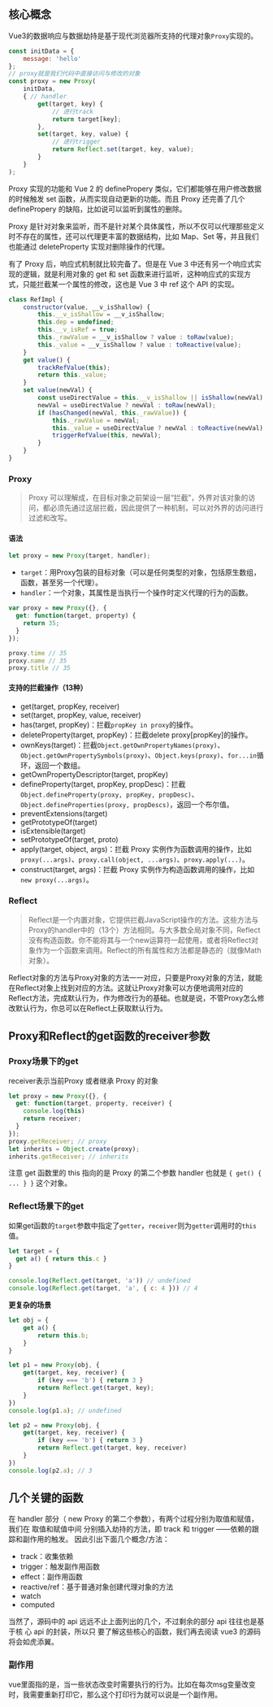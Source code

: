 ## 核心概念

Vue3的数据响应与数据劫持是基于现代浏览器所支持的代理对象`Proxy`实现的。

```javascript
const initData = {
    message: 'hello'
};
// proxy就是我们代码中直接访问与修改的对象
const proxy = new Proxy(
	initData,
    { // handler
        get(target, key) {
            // 进行track
            return target[key];
        },
        set(target, key, value) {
            // 进行trigger
            return Reflect.set(target, key, value);
        }
    }
);
```

Proxy 实现的功能和 Vue 2 的 definePropery 类似，它们都能够在用户修改数据的时候触发 set 函数，从而实现自动更新的功能。而且 Proxy 还完善了几个 definePropery 的缺陷，比如说可以监听到属性的删除。

Proxy 是针对对象来监听，而不是针对某个具体属性，所以不仅可以代理那些定义时不存在的属性，还可以代理更丰富的数据结构，比如 Map、Set 等，并且我们也能通过 deleteProperty 实现对删除操作的代理。



有了 Proxy 后，响应式机制就比较完备了。但是在 Vue 3 中还有另一个响应式实现的逻辑，就是利用对象的 get 和 set 函数来进行监听，这种响应式的实现方式，只能拦截某一个属性的修改，这也是 Vue 3 中 ref 这个 API 的实现。

```javascript
class RefImpl {
    constructor(value, __v_isShallow) {
        this.__v_isShallow = __v_isShallow;
        this.dep = undefined;
        this.__v_isRef = true;
        this._rawValue = __v_isShallow ? value : toRaw(value);
        this._value = __v_isShallow ? value : toReactive(value);
    }
    get value() {
        trackRefValue(this);
        return this._value;
    }
    set value(newVal) {
        const useDirectValue = this.__v_isShallow || isShallow(newVal) || isReadonly(newVal);
        newVal = useDirectValue ? newVal : toRaw(newVal);
        if (hasChanged(newVal, this._rawValue)) {
            this._rawValue = newVal;
            this._value = useDirectValue ? newVal : toReactive(newVal);
            triggerRefValue(this, newVal);
        }
    }
}
```



### Proxy

> Proxy 可以理解成，在目标对象之前架设一层“拦截”，外界对该对象的访问，都必须先通过这层拦截，因此提供了一种机制，可以对外界的访问进行过滤和改写。

#### 语法

```javascript
let proxy = new Proxy(target, handler);
```

- `target`：用Proxy包装的目标对象（可以是任何类型的对象，包括原生数组，函数，甚至另一个代理）。
- `handler`：一个对象，其属性是当执行一个操作时定义代理的行为的函数。

```javascript
var proxy = new Proxy({}, {
  get: function(target, property) {
    return 35;
  }
});

proxy.time // 35
proxy.name // 35
proxy.title // 35
```

#### 支持的拦截操作（13种）

- get(target, propKey, receiver)
- set(target, propKey, value, receiver)
- has(target, propKey)：拦截`propKey in proxy`的操作。
- deleteProperty(target, propKey)：拦截delete proxy[propKey]的操作。
- ownKeys(target)：拦截`Object.getOwnPropertyNames(proxy)`、`Object.getOwnPropertySymbols(proxy)`、`Object.keys(proxy)`、`for...in`循环，返回一个数组。
- getOwnPropertyDescriptor(target, propKey)
- defineProperty(target, propKey, propDesc)：拦截`Object.defineProperty(proxy, propKey, propDesc)`、`Object.defineProperties(proxy, propDescs)`，返回一个布尔值。
- preventExtensions(target)
- getPrototypeOf(target)
- isExtensible(target)
- setPrototypeOf(target, proto)
- apply(target, object, args)：拦截 Proxy 实例作为函数调用的操作，比如`proxy(...args)`、`proxy.call(object, ...args)`、`proxy.apply(...)`。
- construct(target, args)：拦截 Proxy 实例作为构造函数调用的操作，比如`new proxy(...args)`。

### Reflect

> Reflect是一个内置对象，它提供拦截JavaScript操作的方法。这些方法与Proxy的handler中的（13个）方法相同。与大多数全局对象不同，Reflect没有构造函数。你不能将其与一个new运算符一起使用，或者将Reflect对象作为一个函数来调用。Reflect的所有属性和方法都是静态的（就像Math对象）。 

Reflect对象的方法与Proxy对象的方法一一对应，只要是Proxy对象的方法，就能在Reflect对象上找到对应的方法。这就让Proxy对象可以方便地调用对应的Reflect方法，完成默认行为，作为修改行为的基础。也就是说，不管Proxy怎么修改默认行为，你总可以在Reflect上获取默认行为。



## Proxy和Reflect的get函数的receiver参数

### Proxy场景下的get

receiver表示当前Proxy 或者继承 Proxy 的对象

```javascript
let proxy = new Proxy({}, {
  get: function(target, property, receiver) {
    console.log(this)
    return receiver;
  }
});
proxy.getReceiver; // proxy
let inherits = Object.create(proxy);
inherits.getReceiver; // inherits
```

注意 get 函数里的 this 指向的是 Proxy 的第二个参数 handler 也就是 `{ get() { ... } }` 这个对象。

### Reflect场景下的get

如果get函数的`target`参数中指定了`getter`，`receiver`则为`getter`调用时的`this`值。

```javascript
let target = {
  get a() { return this.c }
}

console.log(Reflect.get(target, 'a')) // undefined
console.log(Reflect.get(target, 'a', { c: 4 })) // 4
```

**更复杂的场景**

```javascript
let obj = {
    get a() {
        return this.b;
    }
}

let p1 = new Proxy(obj, {
    get(target, key, receiver) {
        if (key === 'b') { return 3 }
        return Reflect.get(target, key);
    }
})
console.log(p1.a); // undefined

let p2 = new Proxy(obj, {
    get(target, key, receiver) {
        if (key === 'b') { return 3 }
        return Reflect.get(target, key, receiver)
    }
})
console.log(p2.a); // 3
```



## 几个关键的函数

在 handler 部分（ new Proxy 的第⼆个参数），有两个过程分别为取值和赋值，我们在 取值和赋值中间 分别插⼊劫持的⽅法，即 track 和 trigger ——依赖的跟踪和副作⽤的触发。 因此引出下⾯⼏个概念/⽅法：

- track：收集依赖
- trigger：触发副作用函数
- effect：副作用函数
- reactive/ref：基于普通对象创建代理对象的方法
- watch
- computed

当然了，源码中的 api 远远不⽌上⾯列出的⼏个，不过剩余的部分 api 往往也是基于核 ⼼ api 的封装，所以只 要了解这些核⼼的函数，我们再去阅读 vue3 的源码将会如⻁添翼。

### 副作用

vue里面指的是，当一些状态改变时需要执行的行为。比如在每次msg变量改变时，我需要重新打印它，那么这个打印行为就可以说是一个副作用。

